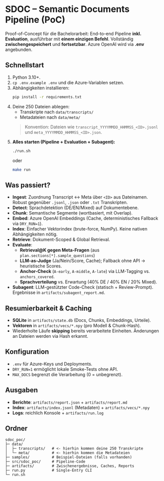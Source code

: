 # SDOC – Semantic Documents Pipeline (PoC)

Proof-of-Concept für die Bachelorarbeit: End-to-end Pipeline **inkl. Evaluation**, ausführbar mit **einem einzigen Befehl**. 
Vollständig **zwischengespeichert** und **fortsetzbar**. Azure OpenAI wird via **.env** angebunden.

## Schnellstart
1. Python 3.10+.
2. `cp .env.example .env` und die Azure-Variablen setzen.
3. Abhängigkeiten installieren:  
   ```bash
   pip install -r requirements.txt
   ```
4. Deine 250 Dateien ablegen:
   - Transkripte nach `data/transcripts/`
   - Metadateien nach `data/meta/`
   > Konvention: Dateien wie `transcript_YYYYMMDD_HHMMSS_<ID>.jsonl` und `meta_YYYYMMDD_HHMMSS_<ID>.json`.
5. **Alles starten (Pipeline + Evaluation + Subagent):**  
   ```bash
   ./run.sh
   ```
   oder
   ```bash
   make run
   ```

## Was passiert?
- **Ingest**: Zuordnung Transcript ↔ Meta über `<ID>` aus Dateinamen. Robust gegenüber `.jsonl`, `.json` oder `.txt` Transkripten.
- **Detect**: Sprachdetektion (DE/EN/Mixed) auf Dokumentebene.
- **Chunk**: Semantische Segmente (wortbasiert, mit Overlap).
- **Embed**: Azure OpenAI Embeddings (Cache, deterministisches Fallback via `DRY_RUN=1`).
- **Index**: Einfacher Vektorindex (brute-force, NumPy). Keine nativen Abhängigkeiten nötig.
- **Retrieve**: Dokument-Scoped & Global Retrieval.
- **Evaluate**:
    - **Retrieval@K gegen Meta-Fragen** (aus `plan.sections[*].sample_questions`)
    - **LLM-as-Judge** (Ja/Nein/Score, Cache); Fallback ohne API → heuristische Scores.
    - **Anchor-Check** (`A-early`, `A-middle`, `A-late`) via LLM-Tagging vs. `anchors_covered`.
    - **Sprachverteilung** vs. Erwartung (40% DE / 40% EN / 20% Mixed).
- **Subagent**: LLM-gestützter Code-Check (statisch + Review-Prompt). Ergebnisse in `artifacts/subagent_report.md`.

## Resumierbarkeit & Caching
- **SQLite** in `artifacts/state.db` (Docs, Chunks, Embeddings, Urteile).
- **Vektoren** in `artifacts/vecs/*.npy` (pro Modell & Chunk-Hash).
- Wiederholte Läufe **skipping** bereits verarbeitete Einheiten. Änderungen an Dateien werden via Hash erkannt.

## Konfiguration
- `.env` für Azure-Keys und Deployments.  
- `DRY_RUN=1` ermöglicht lokale Smoke-Tests ohne API.
- `MAX_DOCS` begrenzt die Verarbeitung (0 = unbegrenzt).

## Ausgaben
- **Berichte**: `artifacts/report.json` + `artifacts/report.md`
- **Index**: `artifacts/index.jsonl` (Metadaten) + `artifacts/vecs/*.npy`
- **Logs**: reichlich Konsole + `artifacts/run.log`

## Ordner
```text
sdoc_poc/
├─ data/
│  ├─ transcripts/   # <- hierhin kommen deine 250 Transkripte
│  └─ meta/          # <- hierhin kommen die Metadateien
├─ samples/          # Beispiel-Dateien (falls vorhanden)
├─ src/sdoc_poc/     # Pipeline-Code
├─ artifacts/        # Zwischenergebnisse, Caches, Reports
├─ run.py            # Single-Entry CLI
└─ run.sh
```
